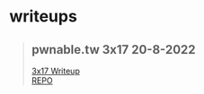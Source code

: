 # writeups

> ## **pwnable.tw 3x17 20-8-2022**  
> [3x17 Writeup](/ctf/pwnable.tw/3x17/notes.html)  
> [REPO](https://github.com/loggervicky69/ctf/pwnable.tw/3x17)  

